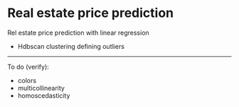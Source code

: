 # Real estate price prediction
Rel estate price prediction with linear regression
- Hdbscan clustering defining outliers

______________________

To do (verify):
- colors
- multicollinearity
- homoscedasticity
